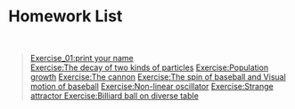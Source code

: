 # Homework List
 
>[Exercise_01:print your name](https://www.zybuluo.com/mdeditor#882030)<br>
>[Exercise:The decay of two kinds of particles](https://www.zybuluo.com/mdeditor#882113)
>[Exercise:Population growth](https://www.zybuluo.com/mdeditor#882120)
>[Exercise:The cannon](https://www.zybuluo.com/mdeditor#882138)
>[Exercise:The spin of baseball and Visual motion of baseball](https://www.zybuluo.com/mdeditor#882149)
>[Exercise:Non-linear oscillator](https://www.zybuluo.com/mdeditor#882152)
>[Exercise:Strange attractor ](https://www.zybuluo.com/mdeditor#882153)
>[Exercise:Billiard ball on diverse table](https://www.zybuluo.com/mdeditor#882157)
